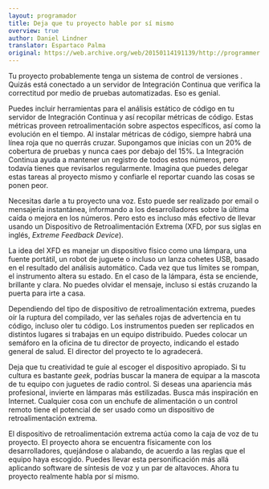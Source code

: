 ```yaml
---
layout: programador
title: Deja que tu proyecto hable por sí mismo
overview: true
author: Daniel Lindner
translator: Espartaco Palma
original: https://web.archive.org/web/20150114191139/http://programmer.97things.oreilly.com/wiki/index.php/Let_Your_Project_Speak_for_Itself
---
```


Tu proyecto probablemente tenga un sistema de control de versiones .
Quizás está conectado a un servidor de Integración Continua que verifica
la correctitud por medio de pruebas automatizadas. Eso es genial.

Puedes incluir herramientas para el análisis estático de código en tu
servidor de Integración Continua y así recopilar métricas de código.
Estas métricas proveen retroalimentación sobre aspectos específicos, así
como la evolución en el tiempo. Al instalar métricas de código, siempre
habrá una línea roja que no querrás cruzar. Supongamos que inicias con
un 20% de cobertura de pruebas y nunca caes por debajo del 15%. La
Integración Continua ayuda a mantener un registro de todos estos
números, pero todavía tienes que revisarlos regularmente. Imagina que
puedes delegar estas tareas al proyecto mismo y confiarle el reportar
cuando las cosas se ponen peor.

Necesitas darle a tu proyecto una voz. Esto puede ser realizado por
email o mensajería instantánea, informando a los desarrolladores sobre
la última caída o mejora en los números. Pero esto es incluso más
efectivo de llevar usando un Dispositivo de Retroalimentación Extrema
(XFD, por sus siglas en inglés, _Extreme Feedback Device_).

La idea del XFD es manejar un dispositivo físico como una lámpara, una
fuente portátil, un robot de juguete o incluso un lanza cohetes USB,
basado en el resultado del análisis automático. Cada vez que tus límites
se rompan, el instrumento altera su estado. En el caso de la lámpara,
ésta se enciende, brillante y clara. No puedes olvidar el mensaje,
incluso si estás cruzando la puerta para irte a casa.

Dependiendo del tipo de dispositivo de retroalimentación extrema, puedes
oír la ruptura del compilado, ver las señales rojas de advertencia en tu
código, incluso oler tu código. Los instrumentos pueden ser replicados
en distintos lugares si trabajas en un equipo distribuido. Puedes
colocar un semáforo en la oficina de tu director de proyecto, indicando
el estado general de salud. El director del proyecto te lo agradecerá.

Deja que tu creatividad te guíe al escoger el dispositivo apropiado. Si
tu cultura es bastante _geek_, podrías buscar la manera de equipar a la
mascota de tu equipo con juguetes de radio control. Si deseas una
apariencia más profesional, invierte en lámparas más estilizadas. Busca
más inspiración en Internet. Cualquier cosa con un enchufe de
alimentación o un control remoto tiene el potencial de ser usado como un
dispositivo de retroalimentación extrema.

El dispositivo de retroalimentación extrema actúa como la caja de voz de
tu proyecto. El proyecto ahora se encuentra físicamente con los
desarrolladores, quejándose o alabando, de acuerdo a las reglas que el
equipo haya escogido. Puedes llevar esta personificación más allá
aplicando software de síntesis de voz y un par de altavoces. Ahora tu
proyecto realmente habla por sí mismo.
